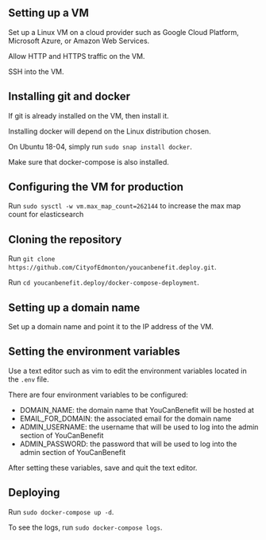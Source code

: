 ## Setting up a VM

Set up a Linux VM on a cloud provider such as Google Cloud Platform, Microsoft Azure, or Amazon Web Services.

Allow HTTP and HTTPS traffic on the VM.

SSH into the VM.

## Installing git and docker
If git is already installed on the VM, then install it.

Installing docker will depend on the Linux distribution chosen.

On Ubuntu 18-04, simply run `sudo snap install docker`. 

Make sure that docker-compose is also installed.

## Configuring the VM for production

Run `sudo sysctl -w vm.max_map_count=262144` to increase the max map count for elasticsearch

## Cloning the repository

Run `git clone https://github.com/CityofEdmonton/youcanbenefit.deploy.git`.

Run `cd youcanbenefit.deploy/docker-compose-deployment`.

## Setting up a domain name

Set up a domain name and point it to the IP address of the VM.

## Setting the environment variables
Use a text editor such as vim to edit the environment variables located in the `.env` file.

There are four environment variables to be configured:
- DOMAIN_NAME: the domain name that YouCanBenefit will be hosted at
- EMAIL_FOR_DOMAIN: the associated email for the domain name
- ADMIN_USERNAME: the username that will be used to log into the admin section of YouCanBenefit
- ADMIN_PASSWORD: the password that will be used to log into the admin section of YouCanBenefit

After setting these variables, save and quit the text editor.

## Deploying

Run `sudo docker-compose up -d`.

To see the logs, run `sudo docker-compose logs`.
